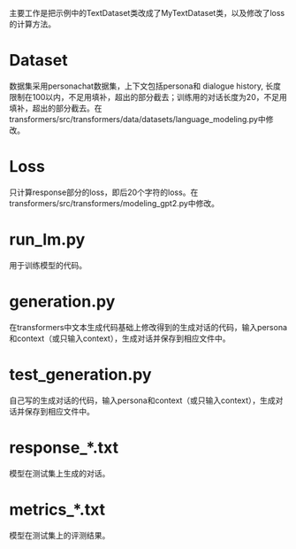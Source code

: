 主要工作是把示例中的TextDataset类改成了MyTextDataset类，以及修改了loss的计算方法。

# Dataset

数据集采用personachat数据集，上下文包括persona和 dialogue history, 长度限制在100以内，不足用<pad>填补，超出的部分截去；训练用的对话长度为20，不足用<pad>填补，超出的部分截去。在
transformers/src/transformers/data/datasets/language_modeling.py中修改。

# Loss

只计算response部分的loss，即后20个字符的loss。在transformers/src/transformers/modeling_gpt2.py中修改。

# run_lm.py

用于训练模型的代码。

# generation.py

在transformers中文本生成代码基础上修改得到的生成对话的代码，输入persona和context（或只输入context），生成对话并保存到相应文件中。

# test_generation.py

自己写的生成对话的代码，输入persona和context（或只输入context），生成对话并保存到相应文件中。

# response_*.txt

模型在测试集上生成的对话。

# metrics_*.txt

模型在测试集上的评测结果。
